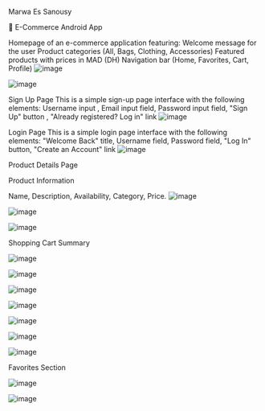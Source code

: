 Marwa Es Sanousy


🛒 E-Commerce Android App


Homepage of an e-commerce application featuring:
Welcome message for the user
Product categories (All, Bags, Clothing, Accessories)
Featured products with prices in MAD (DH)
Navigation bar (Home, Favorites, Cart, Profile)
![image](https://github.com/user-attachments/assets/30d8403a-8961-4ff9-938b-e3064aec97c7)


![image](https://github.com/user-attachments/assets/94b29fc8-c211-4daa-9e5b-b142a4edb46a)

Sign Up Page
This is a simple sign-up page interface with the following elements:
Username input , Email input field, Password input field, "Sign Up" button , "Already registered? Log in" link 
![image](https://github.com/user-attachments/assets/64793a4a-06a3-4569-b2e6-f5851e592275)


 Login Page
 This is a simple login page interface with the following elements:
 "Welcome Back" title, Username field, Password field, "Log In" button, "Create an Account" link
 ![image](https://github.com/user-attachments/assets/0bca8851-70c5-4d9c-bfdb-8d5b00ffe36e)


Product Details Page

Product Information

Name, Description, Availability, Category, Price.
 ![image](https://github.com/user-attachments/assets/262e945d-2cd1-4435-a904-8c12cce16540)
 
 ![image](https://github.com/user-attachments/assets/e20be72c-dbff-4340-aeb3-8d9009cc5446)
 
 ![image](https://github.com/user-attachments/assets/7b62a73a-40f9-4b1f-b081-b192ede8482e)


Shopping Cart Summary

![image](https://github.com/user-attachments/assets/ea79df82-13df-42f2-89d6-1cf3daee9e88)

![image](https://github.com/user-attachments/assets/b2062767-8a9a-4de1-928c-e941ee39fec2)

![image](https://github.com/user-attachments/assets/cf460a8d-d587-4e63-b102-a65d8a9b23c7)

![image](https://github.com/user-attachments/assets/45a5fdaa-a1ac-4c33-b679-902d75395ebe)

![image](https://github.com/user-attachments/assets/0d355dc5-ad1a-469c-b22e-d6f5a0c0bef1)

![image](https://github.com/user-attachments/assets/c9b396b1-70f9-4d4d-8223-feeb0c51ff34)

![image](https://github.com/user-attachments/assets/3a46d980-16e0-45a0-929a-a32e18e7269f)




Favorites Section

![image](https://github.com/user-attachments/assets/37de3795-5590-4e19-91af-14eb81d841ec)

![image](https://github.com/user-attachments/assets/00057113-5004-4427-8333-558e600d4536)








